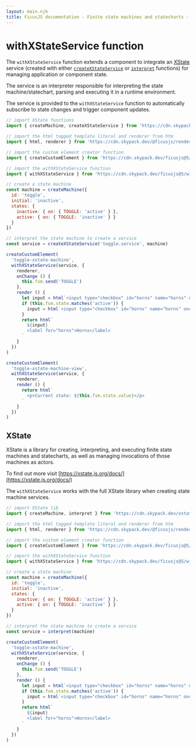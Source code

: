 ```yaml
---
layout: main.njk
title: FicusJS documentation - Finite state machines and statecharts - withXStateService function
---
```

# withXStateService function

The `withXStateService` function extends a component to integrate an [XState](https://xstate.js.org/docs/) service (created with either [`createXStateService`](/state-machines/create-xstate-service) or [`interpret`](/state-machines/interpret) functions) for managing application or component state.

The service is an interpreter responsible for interpreting the state machine/statechart, parsing and executing it in a runtime environment.

The service is provided to the `withXStateService` function to automatically subscribe to state changes and trigger component updates.

```js
// import XState functions
import { createMachine, createXStateService } from 'https://cdn.skypack.dev/ficusjs@5/xstate-service'

// import the html tagged template literal and renderer from htm
import { html, renderer } from 'https://cdn.skypack.dev/@ficusjs/renderers@5/uhtml'

// import the custom element creator function
import { createCustomElement } from 'https://cdn.skypack.dev/ficusjs@5/custom-element'

// import the withXStateService function
import { withXStateService } from 'https://cdn.skypack.dev/ficusjs@5/with-xstate-service'

// create a state machine
const machine = createMachine({
  id: 'toggle',
  initial: 'inactive',
  states: {
    inactive: { on: { TOGGLE: 'active' } },
    active: { on: { TOGGLE: 'inactive' } }
  }
})

// interpret the state machine to create a service
const service = createXStateService('toggle.service', machine)

createCustomElement(
  'toggle-xstate-machine',
  withXStateService(service, {
    renderer,
    onChange () {
      this.fsm.send('TOGGLE')
    },
    render () {
      let input = html`<input type="checkbox" id="horns" name="horns" onchange="${this.onChange}">`
      if (this.fsm.state.matches('active')) {
        input = html`<input type="checkbox" id="horns" name="horns" onchange="${this.onChange}" checked>`
      }
      return html`
        ${input}
        <label for="horns">Horns</label>
      `
    }
  })
)

createCustomElement(
  'toggle-xstate-machine-view',
  withXStateService(service, {
    renderer,
    render () {
      return html`
        <p>Current state: ${this.fsm.state.value}</p>
      `
    }
  })
)
```

## XState

XState is a library for creating, interpreting, and executing finite state machines and statecharts, as well as managing invocations of those machines as actors.

To find out more visit [https://xstate.js.org/docs/](https://xstate.js.org/docs/)

The `withXStateService` works with the full XState library when creating state machine services.

```js
// import XState lib
import { createMachine, interpret } from 'https://cdn.skypack.dev/xstate'

// import the html tagged template literal and renderer from htm
import { html, renderer } from 'https://cdn.skypack.dev/@ficusjs/renderers@5/uhtml'

// import the custom element creator function
import { createCustomElement } from 'https://cdn.skypack.dev/ficusjs@5/custom-element'

// import the withXStateService function
import { withXStateService } from 'https://cdn.skypack.dev/ficusjs@5/with-xstate-service'

// create a state machine
const machine = createMachine({
  id: 'toggle',
  initial: 'inactive',
  states: {
    inactive: { on: { TOGGLE: 'active' } },
    active: { on: { TOGGLE: 'inactive' } }
  }
})

// interpret the state machine to create a service
const service = interpret(machine)

createCustomElement(
  'toggle-xstate-machine',
  withXStateService(service, {
    renderer,
    onChange () {
      this.fsm.send('TOGGLE')
    },
    render () {
      let input = html`<input type="checkbox" id="horns" name="horns" onchange="${this.onChange}">`
      if (this.fsm.state.matches('active')) {
        input = html`<input type="checkbox" id="horns" name="horns" onchange="${this.onChange}" checked>`
      }
      return html`
        ${input}
        <label for="horns">Horns</label>
      `
    }
  })
)
```

